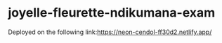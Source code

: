 # joyelle-fleurette-ndikumana-exam

Deployed on the following link:https://neon-cendol-ff30d2.netlify.app/
